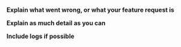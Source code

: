 **Explain what went wrong, or what your feature request is**

**Explain as much detail as you can**

**Include logs if possible**
